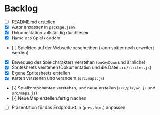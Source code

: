 # Backlog

- [ ] README.md erstellen
- [x] Autor anpassen in `package.json`
- [x] Dokumentation vollständig durchlesen
- [x] Name des Spiels ändern
- [-] Spielidee auf der Webseite beschreiben (kann später noch erweitert werden)
- [x] Bewegung des Spielcharakters verstehen (`onKeyDown` und ähnliche)
- [x] Spritesheets verstehen (Dokumentation und die Datei `src/sprites.js`)
- [x] Eigene Spritesheets erstellen
- [x] Karten verstehen und verändern (`src/maps.js`)
- [-] Spielkomponenten verstehen, und neue erstellen (`src/player.js` und
  `src/maps.js`)
- [-] Neue Map erstellen/fertig machen
- [ ] Präsentation für das Endprodukt in (`pres.html`) anpassen

